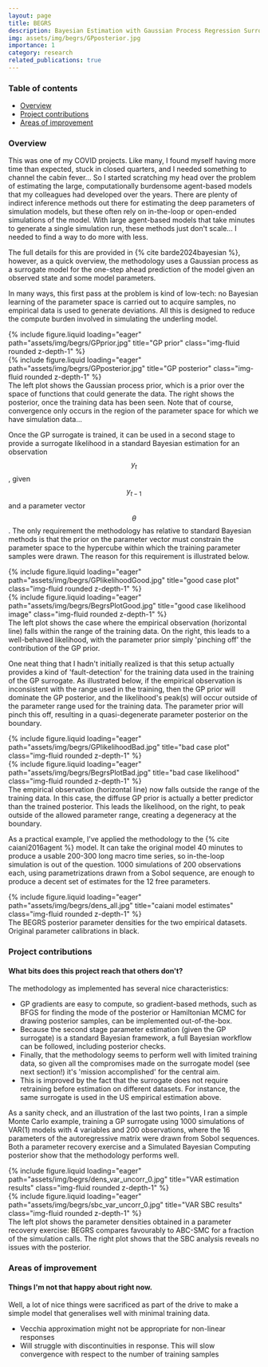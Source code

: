 ```yaml
---
layout: page
title: BEGRS
description: Bayesian Estimation with Gaussian Process Regression Surrogates
img: assets/img/begrs/GPposterior.jpg
importance: 1
category: research
related_publications: true
---
```


### Table of contents
- [Overview](#overview)
- [Project contributions](#project-contributions)
- [Areas of improvement](#areas-of-improvement)

### Overview

This was one of my COVID projects. Like many, I found myself having more time than expected, stuck in closed quarters, and I needed something to channel the cabin fever... So I started scratching my head over the problem of estimating the large, computationally burdensome agent-based models that my colleagues had developed over the years. There are plenty of indirect inference methods out there for estimating the deep parameters of simulation models, but these often rely on in-the-loop or open-ended simulations of the model. With large agent-based models that take minutes to generate a single simulation run, these methods just don't scale... I needed to find a way to do more with less.

The full details for this are provided in {% cite barde2024bayesian %}, however, as a quick overview, the methodology uses a Gaussian process as a surrogate model for the one-step ahead prediction of the model given an observed state and some model parameters.

In many ways, this first pass at the problem is kind of low-tech: no Bayesian learning of the parameter space is carried out to acquire samples, no empirical data is used to generate deviations. All this is designed to reduce the compute burden involved in simulating the underling model.

<div class="row">
    <div class="col-sm mt-3 mt-md-0">
        {% include figure.liquid loading="eager" path="assets/img/begrs/GPprior.jpg" title="GP prior" class="img-fluid rounded z-depth-1" %}
    </div>
    <div class="col-sm mt-3 mt-md-0">
        {% include figure.liquid loading="eager" path="assets/img/begrs/GPposterior.jpg" title="GP posterior" class="img-fluid rounded z-depth-1" %}
    </div>
</div>
<div class="caption">
    The left plot shows the Gaussian process prior, which is a prior over the space of functions that could generate the data. The right shows the posterior, once the training data has been seen. Note that of course, convergence only occurs in the region of the parameter space for which we have simulation data...
</div>

Once the GP surrogate is trained, it can be used in a second stage to provide a surrogate likelihood in a standard Bayesian estimation for an observation $$y_t$$, given $$y_{t-1}$$ and a parameter vector $$\theta$$. The only requirement the methodology has relative to standard Bayesian methods is that the prior on the parameter vector must constrain the parameter space to the hypercube within which the training parameter samples were drawn. The reason for this requirement is illustrated below.

<div class="row">
    <div class="col-sm mt-3 mt-md-0">
        {% include figure.liquid loading="eager" path="assets/img/begrs/GPlikelihoodGood.jpg" title="good case plot" class="img-fluid rounded z-depth-1" %}
    </div>
    <div class="col-sm mt-3 mt-md-0">
        {% include figure.liquid loading="eager" path="assets/img/begrs/BegrsPlotGood.jpg" title="good case likelihood image" class="img-fluid rounded z-depth-1" %}
    </div>
</div>
<div class="caption">
    The left plot shows the case where the empirical observation (horizontal line) falls within the range of the training data. On the right, this leads to a well-behaved likelihood, with the parameter prior simply 'pinching off' the contribution of the GP prior.
</div>

One neat thing that I hadn't initially realized is that this setup actually provides a kind of 'fault-detection' for the training data used in the training of the GP surrogate. As illustrated below, if the empirical observation is inconsistent with the range used in the training, then the GP prior will dominate the GP posterior, and the likelihood's peak(s) will occur outside of the parameter range used for the training data. The parameter prior will pinch this off, resulting in a quasi-degenerate parameter posterior on the boundary.

<div class="row">
    <div class="col-sm mt-3 mt-md-0">
        {% include figure.liquid loading="eager" path="assets/img/begrs/GPlikelihoodBad.jpg" title="bad case plot" class="img-fluid rounded z-depth-1" %}
    </div>
    <div class="col-sm mt-3 mt-md-0">
        {% include figure.liquid loading="eager" path="assets/img/begrs/BegrsPlotBad.jpg" title="bad case likelihood" class="img-fluid rounded z-depth-1" %}
    </div>
</div>
<div class="caption">
    The empirical observation (horizontal line) now falls outside the range of the training data. In this case, the diffuse GP prior is actually a better predictor than the trained posterior. This leads the likelihood, on the right, to peak outside of the allowed parameter range, creating a degeneracy at the boundary.
</div>

As a practical example, I've applied the methodology to the {% cite caiani2016agent %} model. It can take the original model 40 minutes to produce a usable 200-300 long macro time series, so in-the-loop simulation is out of the question. 1000 simulations of 200 observations each, using parametrizations drawn from a Sobol sequence, are enough to produce a decent set of estimates for the 12 free parameters.

<div class="row">
    <div class="col-sm mt-3 mt-md-0">
        {% include figure.liquid loading="eager" path="assets/img/begrs/dens_all.jpg" title="caiani model estimates" class="img-fluid rounded z-depth-1" %}
    </div>
</div>
<div class="caption">
    The BEGRS posterior parameter densities for the two empirical datasets. Original parameter calibrations in black.
</div>

### Project contributions
#### What bits does this project reach that others don't?

The methodology as implemented has several nice characteristics:
- GP gradients are easy to compute, so gradient-based methods, such as BFGS for finding the mode of the posterior or Hamiltonian MCMC for drawing posterior samples, can be implemented out-of-the-box.
- Because the second stage parameter estimation (given the GP surrogate) is a standard Bayesian framework, a full Bayesian workflow can be followed, including posterior checks.
- Finally, that the methodology seems to perform well with limited training data, so given all the compromises made on the surrogate model (see next section!) it's 'mission accomplished' for the central aim.
- This is improved by the fact that the surrogate does not require retraining before estimation on different datasets. For instance, the same surrogate is used in the US empirical estimation above.

As a sanity check, and an illustration of the last two points, I ran a simple Monte Carlo example, training a GP surrogate using 1000 simulations of VAR(1) models with 4 variables and 200 observations, where the 16 parameters of the autoregressive matrix were drawn from Sobol sequences. Both a parameter recovery exercise and a Simulated Bayesian Computing posterior show that the methodology performs well.

<div class="row">
    <div class="col-sm mt-3 mt-md-0">
        {% include figure.liquid loading="eager" path="assets/img/begrs/dens_var_uncorr_0.jpg" title="VAR estimation results" class="img-fluid rounded z-depth-1" %}
    </div>
    <div class="col-sm mt-3 mt-md-0">
        {% include figure.liquid loading="eager" path="assets/img/begrs/sbc_var_uncorr_0.jpg" title="VAR SBC results" class="img-fluid rounded z-depth-1" %}
    </div>
</div>
<div class="caption">
    The left plot shows the parameter densities obtained in a parameter recovery exercise: BEGRS compares favourably to ABC-SMC for a fraction of the simulation calls. The right plot shows that the SBC analysis reveals no issues with the posterior.
</div>

### Areas of improvement
#### Things I'm not that happy about right now.

Well, a lot of nice things were sacrificed as part of the drive to make a simple model that generalises well with minimal training data.

- Vecchia approximation might not be appropriate for non-linear responses
- Will struggle with discontinuities in response. This will slow convergence with respect to the number of training samples
